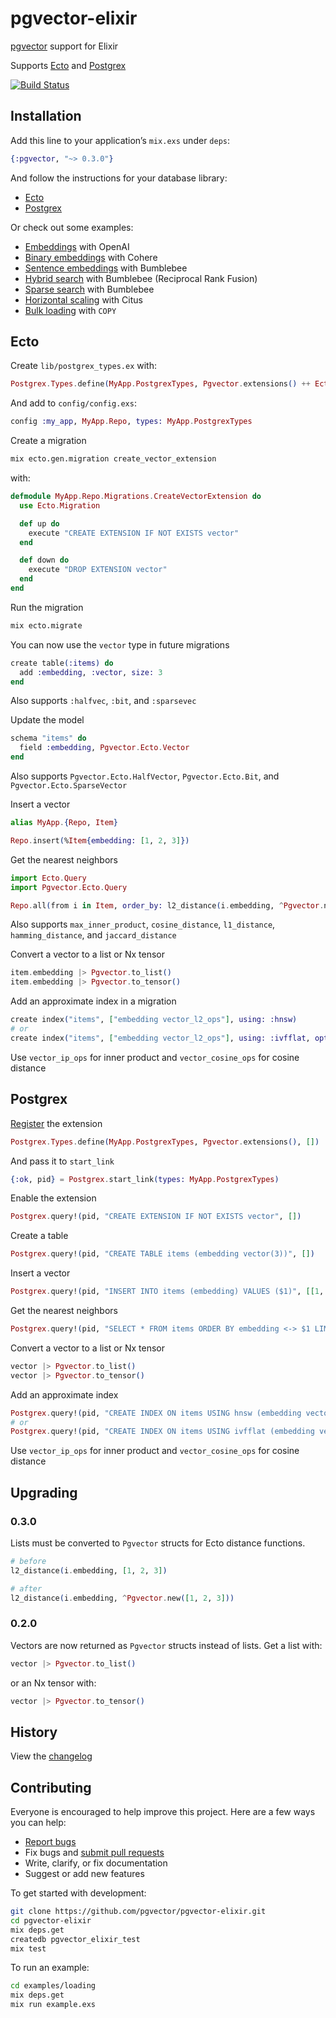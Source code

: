 # pgvector-elixir

[pgvector](https://github.com/pgvector/pgvector) support for Elixir

Supports [Ecto](https://github.com/elixir-ecto/ecto) and [Postgrex](https://github.com/elixir-ecto/postgrex)

[![Build Status](https://github.com/pgvector/pgvector-elixir/actions/workflows/build.yml/badge.svg)](https://github.com/pgvector/pgvector-elixir/actions)

## Installation

Add this line to your application’s `mix.exs` under `deps`:

```elixir
{:pgvector, "~> 0.3.0"}
```

And follow the instructions for your database library:

- [Ecto](#ecto)
- [Postgrex](#postgrex)

Or check out some examples:

- [Embeddings](https://github.com/pgvector/pgvector-elixir/blob/master/examples/openai/example.exs) with OpenAI
- [Binary embeddings](https://github.com/pgvector/pgvector-elixir/blob/master/examples/cohere/example.exs) with Cohere
- [Sentence embeddings](https://github.com/pgvector/pgvector-elixir/blob/master/examples/bumblebee/example.exs) with Bumblebee
- [Hybrid search](https://github.com/pgvector/pgvector-elixir/blob/master/examples/hybrid_search/example.exs) with Bumblebee (Reciprocal Rank Fusion)
- [Sparse search](https://github.com/pgvector/pgvector-elixir/blob/master/examples/sparse_search/example.exs) with Bumblebee
- [Horizontal scaling](https://github.com/pgvector/pgvector-elixir/blob/master/examples/citus/example.exs) with Citus
- [Bulk loading](https://github.com/pgvector/pgvector-elixir/blob/master/examples/loading/example.exs) with `COPY`

## Ecto

Create `lib/postgrex_types.ex` with:

```elixir
Postgrex.Types.define(MyApp.PostgrexTypes, Pgvector.extensions() ++ Ecto.Adapters.Postgres.extensions(), [])
```

And add to `config/config.exs`:

```elixir
config :my_app, MyApp.Repo, types: MyApp.PostgrexTypes
```

Create a migration

```sh
mix ecto.gen.migration create_vector_extension
```

with:

```elixir
defmodule MyApp.Repo.Migrations.CreateVectorExtension do
  use Ecto.Migration

  def up do
    execute "CREATE EXTENSION IF NOT EXISTS vector"
  end

  def down do
    execute "DROP EXTENSION vector"
  end
end
```

Run the migration

```sh
mix ecto.migrate
```

You can now use the `vector` type in future migrations

```elixir
create table(:items) do
  add :embedding, :vector, size: 3
end
```

Also supports `:halfvec`, `:bit`, and `:sparsevec`

Update the model

```elixir
schema "items" do
  field :embedding, Pgvector.Ecto.Vector
end
```

Also supports `Pgvector.Ecto.HalfVector`, `Pgvector.Ecto.Bit`, and `Pgvector.Ecto.SparseVector`

Insert a vector

```elixir
alias MyApp.{Repo, Item}

Repo.insert(%Item{embedding: [1, 2, 3]})
```

Get the nearest neighbors

```elixir
import Ecto.Query
import Pgvector.Ecto.Query

Repo.all(from i in Item, order_by: l2_distance(i.embedding, ^Pgvector.new([1, 2, 3])), limit: 5)
```

Also supports `max_inner_product`, `cosine_distance`, `l1_distance`, `hamming_distance`, and `jaccard_distance`

Convert a vector to a list or Nx tensor

```elixir
item.embedding |> Pgvector.to_list()
item.embedding |> Pgvector.to_tensor()
```

Add an approximate index in a migration

```elixir
create index("items", ["embedding vector_l2_ops"], using: :hnsw)
# or
create index("items", ["embedding vector_l2_ops"], using: :ivfflat, options: "lists = 100")
```

Use `vector_ip_ops` for inner product and `vector_cosine_ops` for cosine distance

## Postgrex

[Register](https://github.com/elixir-ecto/postgrex#extensions) the extension

```elixir
Postgrex.Types.define(MyApp.PostgrexTypes, Pgvector.extensions(), [])
```

And pass it to `start_link`

```elixir
{:ok, pid} = Postgrex.start_link(types: MyApp.PostgrexTypes)
```

Enable the extension

```elixir
Postgrex.query!(pid, "CREATE EXTENSION IF NOT EXISTS vector", [])
```

Create a table

```elixir
Postgrex.query!(pid, "CREATE TABLE items (embedding vector(3))", [])
```

Insert a vector

```elixir
Postgrex.query!(pid, "INSERT INTO items (embedding) VALUES ($1)", [[1, 2, 3]])
```

Get the nearest neighbors

```elixir
Postgrex.query!(pid, "SELECT * FROM items ORDER BY embedding <-> $1 LIMIT 5", [[1, 2, 3]])
```

Convert a vector to a list or Nx tensor

```elixir
vector |> Pgvector.to_list()
vector |> Pgvector.to_tensor()
```

Add an approximate index

```elixir
Postgrex.query!(pid, "CREATE INDEX ON items USING hnsw (embedding vector_l2_ops)", [])
# or
Postgrex.query!(pid, "CREATE INDEX ON items USING ivfflat (embedding vector_l2_ops) WITH (lists = 100)", [])
```

Use `vector_ip_ops` for inner product and `vector_cosine_ops` for cosine distance

## Upgrading

### 0.3.0

Lists must be converted to `Pgvector` structs for Ecto distance functions.

```elixir
# before
l2_distance(i.embedding, [1, 2, 3])

# after
l2_distance(i.embedding, ^Pgvector.new([1, 2, 3]))
```

### 0.2.0

Vectors are now returned as `Pgvector` structs instead of lists. Get a list with:

```elixir
vector |> Pgvector.to_list()
```

or an Nx tensor with:

```elixir
vector |> Pgvector.to_tensor()
```

## History

View the [changelog](https://github.com/pgvector/pgvector-elixir/blob/master/CHANGELOG.md)

## Contributing

Everyone is encouraged to help improve this project. Here are a few ways you can help:

- [Report bugs](https://github.com/pgvector/pgvector-elixir/issues)
- Fix bugs and [submit pull requests](https://github.com/pgvector/pgvector-elixir/pulls)
- Write, clarify, or fix documentation
- Suggest or add new features

To get started with development:

```sh
git clone https://github.com/pgvector/pgvector-elixir.git
cd pgvector-elixir
mix deps.get
createdb pgvector_elixir_test
mix test
```

To run an example:

```sh
cd examples/loading
mix deps.get
mix run example.exs
```
